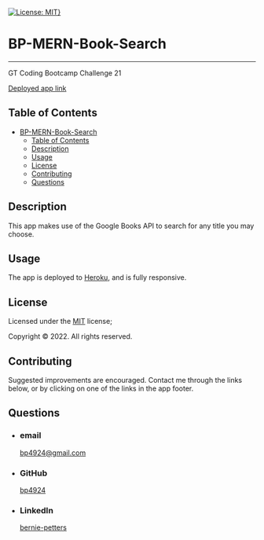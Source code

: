 [![License: MIT}](https://img.shields.io/static/v1?label=License&message=MIT&color=yellow)](https://choosealicense.com/licenses/mit/)

# BP-MERN-Book-Search

---

GT Coding Bootcamp Challenge 21

[Deployed app link](https://bp-frontend.herokuapp.com/)

## Table of Contents

- [BP-MERN-Book-Search](#bp-mern-book-search)
  - [Table of Contents](#table-of-contents)
  - [Description](#description)
  - [Usage](#usage)
  - [License](#license)
  - [Contributing](#contributing)
  - [Questions](#questions)

## Description

This app makes use of the Google Books API to search for any title you may choose.

## Usage

The app is deployed to [Heroku](https://bp-frontend.herokuapp.com/), and is fully responsive.

## License

Licensed under the [MIT](https://choosealicense.com/licenses/mit/) license;

Copyright © 2022. All rights reserved.

## Contributing

Suggested improvements are encouraged.
Contact me through the links below, or by clicking on one of the links in the app footer.

## Questions

- ### email
  <a href="mailTo: bp4924@gmail.com?subject=Hello!" alt="" >bp4924@gmail.com</a>
- ### GitHub
  [bp4924](https://github.com/bp4924)
- ### LinkedIn
  [bernie-petters](https://linkedin.com/in/bernie-petters)
